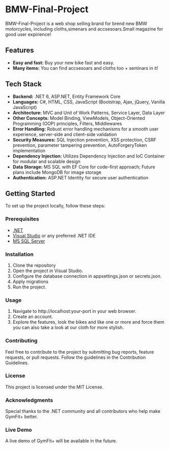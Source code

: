 # BMW-Final-Project

BMW-Final-Project is a web shop selling brand for brend new BMW motorcycles, including cloths,simenars and accsesoars.Small magazine for 
good user expirience!

## Features

- **Easy and fast:** Buy your new bike fast and easy.
- **Many items:** You can find accsesoars and cloths too + seminars in it!

## Tech Stack

- **Backend:** .NET 6, ASP.NET, Entity Framework Core
- **Languages:** C#, HTML, CSS, JavaScript (Bootstrap, Ajax, jQuery, Vanilla JavaScript)
- **Architecture:**  MVC and Unit of Work Patterns, Service Layer, Data Layer
- **Other Concepts:** Model Binding, ViewModels, Object-Oriented Programming (OOP) principles, Filters, Middlewares
- **Error Handling:** Robust error handling mechanisms for a smooth user experience, server-side and client-side validation
- **Security Measures:** SQL Injection prevention, XSS protection, CSRF prevention, parameter tampering prevention, AutoForgeryToken implementation
- **Dependency Injection:** Utilizes Dependency Injection and IoC Container for modular and scalable design
- **Data Storage:** MS SQL with EF Core for code-first approach; Future plans include MongoDB for image storage
- **Authentication:** ASP.NET Identity for secure user authentication

## Getting Started

To set up the project locally, follow these steps:

### Prerequisites

- [.NET](https://dotnet.microsoft.com/download)
- [Visual Studio](https://visualstudio.microsoft.com/) or any preferred .NET IDE
- [MS SQL Server](https://www.microsoft.com/en-us/sql-server/sql-server-downloads)

### Installation

1. Clone the repository
2. Open the project in Visual Studio.
3. Configure the database connection in appsettings.json or secrets.json.
4. Apply migrations
5. Run the project.

### Usage

1. Navigate to http://localhost:your-port in your web browser.
2. Create an account.
3. Explore the features, look the bikes and like one or more and force them you can also take a look at our cloth for more stylish.

### Contributing

Feel free to contribute to the project by submitting bug reports, feature requests, or pull requests. Follow the guidelines in the Contribution Guidelines.

### License

This project is licensed under the MIT License.

### Acknowledgments

Special thanks to the .NET community and all contributors who help make GymFit+ better.

### Live Demo

A live demo of GymFit+ will be available in the future.
